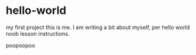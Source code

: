 # hello-world
my first project
this is me. I am writing a bit about myself, per hello world noob lesson instructions.

poopoopoo
